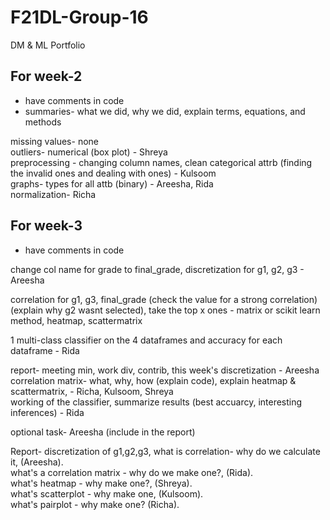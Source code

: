 # F21DL-Group-16  
DM &amp; ML Portfolio  

## For week-2  
- have comments in code  
- summaries- what we did, why we did, explain terms, equations, and methods  

missing values- none     
outliers- numerical (box plot) - Shreya  
preprocessing - changing column names, clean categorical attrb (finding the invalid ones and dealing with ones) - Kulsoom  
graphs- types for all attb (binary) - Areesha, Rida   
normalization- Richa  

## For week-3
- have comments in code   


change col name for grade to final_grade, discretization for g1, g2, g3  - Areesha  

correlation for g1, g3, final_grade (check the value for a strong correlation) (explain why g2 wasnt selected), take the top x ones - matrix or scikit learn method, heatmap, scattermatrix    

1 multi-class classifier on the 4 dataframes and accuracy for each dataframe - Rida  

report- meeting min, work div, contrib, this week's discretization - Areesha  
        correlation matrix- what, why, how (explain code), explain heatmap & scattermatrix, - Richa, Kulsoom, Shreya  
        working of the classifier, summarize results (best accuarcy, interesting inferences) - Rida    

optional task- Areesha (include in the report)  

Report- discretization of g1,g2,g3, what is correlation- why do we calculate it, (Areesha).   
what's a correlation matrix - why do we make one?, (Rida).   
 what's heatmap - why make one?, (Shreya).   
what's scatterplot - why make one, (Kulsoom).   
what's pairplot - why make one? (Richa).   
